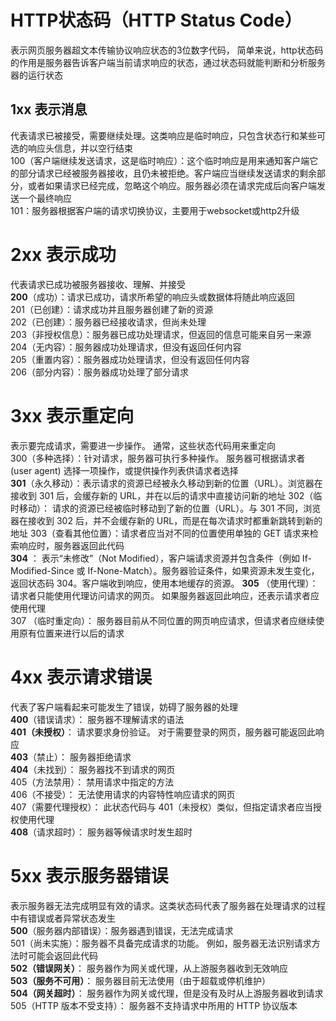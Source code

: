 # HTTP状态码（HTTP Status Code）
表示网页服务器超文本传输协议响应状态的3位数字代码，
简单来说，http状态码的作用是服务器告诉客户端当前请求响应的状态，通过状态码就能判断和分析服务器的运行状态

## 1xx 表示消息
代表请求已被接受，需要继续处理。这类响应是临时响应，只包含状态行和某些可选的响应头信息，并以空行结束  
100（客户端继续发送请求，这是临时响应）：这个临时响应是用来通知客户端它的部分请求已经被服务器接收，且仍未被拒绝。客户端应当继续发送请求的剩余部分，或者如果请求已经完成，忽略这个响应。服务器必须在请求完成后向客户端发送一个最终响应  
101：服务器根据客户端的请求切换协议，主要用于websocket或http2升级

# 2xx 表示成功
代表请求已成功被服务器接收、理解、并接受  
**200**（成功）：请求已成功，请求所希望的响应头或数据体将随此响应返回  
201（已创建）：请求成功并且服务器创建了新的资源    
202（已创建）：服务器已经接收请求，但尚未处理  
203（非授权信息）：服务器已成功处理请求，但返回的信息可能来自另一来源  
204（无内容）：服务器成功处理请求，但没有返回任何内容  
205（重置内容）：服务器成功处理请求，但没有返回任何内容  
206（部分内容）：服务器成功处理了部分请求  

# 3xx 表示重定向
表示要完成请求，需要进一步操作。 通常，这些状态代码用来重定向  
300（多种选择）：针对请求，服务器可执行多种操作。 服务器可根据请求者 (user agent) 选择一项操作，或提供操作列表供请求者选择  
**301**（永久移动）：表示请求的资源已经被永久移动到新的位置（URL）。浏览器在接收到 301 后，会缓存新的 URL，并在以后的请求中直接访问新的地址
302（临时移动）： 请求的资源已经被临时移动到了新的位置（URL）。与 301 不同，浏览器在接收到 302 后，并不会缓存新的 URL，而是在每次请求时都重新跳转到新的地址
303（查看其他位置）：请求者应当对不同的位置使用单独的 GET 请求来检索响应时，服务器返回此代码  
**304** ： 表示“未修改”（Not Modified），客户端请求资源并包含条件（例如 If-Modified-Since 或 If-None-Match）。服务器验证条件，如果资源未发生变化，返回状态码 304。客户端收到响应，使用本地缓存的资源。
**305** （使用代理）： 请求者只能使用代理访问请求的网页。 如果服务器返回此响应，还表示请求者应使用代理  
307 （临时重定向）： 服务器目前从不同位置的网页响应请求，但请求者应继续使用原有位置来进行以后的请求  

# 4xx 表示请求错误
代表了客户端看起来可能发生了错误，妨碍了服务器的处理  
**400**（错误请求）： 服务器不理解请求的语法  
**401（未授权）**： 请求要求身份验证。 对于需要登录的网页，服务器可能返回此响应  
**403**（禁止）： 服务器拒绝请求  
**404**（未找到）： 服务器找不到请求的网页  
405（方法禁用）： 禁用请求中指定的方法  
406（不接受）： 无法使用请求的内容特性响应请求的网页  
407（需要代理授权）： 此状态代码与 401（未授权）类似，但指定请求者应当授权使用代理  
**408**（请求超时）： 服务器等候请求时发生超时  

# 5xx 表示服务器错误
表示服务器无法完成明显有效的请求。这类状态码代表了服务器在处理请求的过程中有错误或者异常状态发生  
**500**（服务器内部错误）：服务器遇到错误，无法完成请求  
501（尚未实施）：服务器不具备完成请求的功能。 例如，服务器无法识别请求方法时可能会返回此代码  
**502（错误网关）**： 服务器作为网关或代理，从上游服务器收到无效响应  
**503（服务不可用）**： 服务器目前无法使用（由于超载或停机维护）  
**504（网关超时）**： 服务器作为网关或代理，但是没有及时从上游服务器收到请求  
505（HTTP 版本不受支持）： 服务器不支持请求中所用的 HTTP 协议版本  